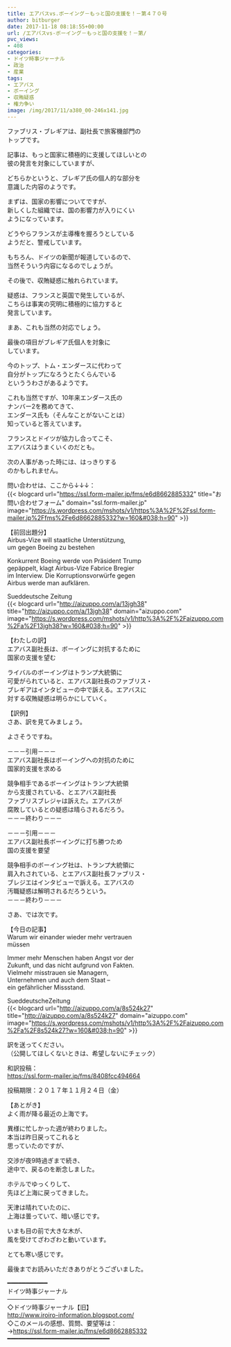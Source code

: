 ```yaml
---
title: エアバスvs.ボーイング－もっと国の支援を！－第４７０号
author: bitburger
date: 2017-11-18 08:18:55+00:00
url: /エアバスvs-ボーイング－もっと国の支援を！－第/
pvc_views:
- 408
categories:
- ドイツ時事ジャーナル
- 政治
- 産業
tags:
- エアバス
- ボーイング
- 収賄疑惑
- 権力争い
image: /img/2017/11/a380_00-246x141.jpg
---
```

ファブリス・ブレギアは、副社長で旅客機部門の  
トップです。  
  
記事は、もっと国家に積極的に支援してほしいとの  
彼の発言を対象にしていますが、  
  
どちらかというと、ブレギア氏の個人的な部分を  
意識した内容のようです。

まずは、国家の影響についてですが、  
新しくした組織では、国の影響力が入りにくい  
ようになっています。  
  
どうやらフランスが主導権を握ろうとしている  
ようだと、警戒しています。  
  
もちろん、ドイツの新聞が報道しているので、  
当然そういう内容になるのでしょうが。  
  
その後で、収賄疑惑に触れられています。  
  
疑惑は、フランスと英国で発生しているが、  
こちらは事実の究明に積極的に協力すると  
発言しています。  
  
まあ、これも当然の対応でしょう。

最後の項目がブレギア氏個人を対象に  
しています。  
  
今のトップ、トム・エンダースに代わって  
自分がトップになろうとたくらんでいる  
といううわさがあるようです。  
  
これも当然ですが、10年来エンダース氏の  
ナンバー2を務めてきて、  
エンダース氏も（そんなことがないことは）  
知っていると答えています。  
  
フランスとドイツが協力し合ってこそ、  
エアバスはうまくいくのだとも。  
  
次の人事があった時には、はっきりする  
のかもしれません。  
  
問い合わせは、ここから↓↓↓：  
{{< blogcard url="https://ssl.form-mailer.jp/fms/e6d8662885332" title="&#12362;&#21839;&#12356;&#21512;&#12431;&#12379;&#12501;&#12457;&#12540;&#12512;" domain="ssl.form-mailer.jp" image="https://s.wordpress.com/mshots/v1/https%3A%2F%2Fssl.form-mailer.jp%2Ffms%2Fe6d8662885332?w=160&#038;h=90" >}} 

【前回出題分】  
Airbus-Vize will staatliche Unterstützung,  
um gegen Boeing zu bestehen  
  
Konkurrent Boeing werde von Präsident Trump  
gepäppelt, klagt Airbus-Vize Fabrice Bregier  
im Interview. Die Korruptionsvorwürfe gegen  
Airbus werde man aufklären.  
  
Sueddeutsche Zeitung  
{{< blogcard url="http://aizuppo.com/a/13jgh38" title="http://aizuppo.com/a/13jgh38" domain="aizuppo.com" image="https://s.wordpress.com/mshots/v1/http%3A%2F%2Faizuppo.com%2Fa%2F13jgh38?w=160&#038;h=90" >}} 

【わたしの訳】  
エアバス副社長は、ボーイングに対抗するために  
国家の支援を望む  
  
ライバルのボーイングはトランプ大統領に  
可愛がられていると、エアバス副社長のファブリス・  
ブレギアはインタビューの中で訴える。エアバスに  
対する収賄疑惑は明らかにしていく。 

【訳例】  
さあ、訳を見てみましょう。  
  
よさそうですね。 

－－－引用－－－  
エアバス副社長はボーイングへの対抗のために  
国家的支援を求める  
  
競争相手であるボーイングはトランプ大統領  
から支援されている、とエアバス副社長  
ファブリスブレジャは訴えた。エアバスが  
腐敗しているとの疑惑は晴らされるだろう。  
－－－終わり－－－

－－－引用－－－  
エアバス副社長ボーイングに打ち勝つため  
国の支援を要望  
  
競争相手のボーイング社は、トランプ大統領に  
肩入れされている、とエアバス副社長ファブリス・  
ブレジエはインタビューで訴える。エアバスの  
汚職疑惑は解明されるだろうという。  
－－－終わり－－－ 

さあ、では次です。  
  
【今日の記事】  
Warum wir einander wieder mehr vertrauen  
müssen  
  
Immer mehr Menschen haben Angst vor der  
Zukunft, und das nicht aufgrund von Fakten.  
Vielmehr misstrauen sie Managern,  
Unternehmen und auch dem Staat &#8211;  
ein gefährlicher Missstand.  
  
SueddeutscheZeitung  
{{< blogcard url="http://aizuppo.com/a/8s524k27" title="http://aizuppo.com/a/8s524k27" domain="aizuppo.com" image="https://s.wordpress.com/mshots/v1/http%3A%2F%2Faizuppo.com%2Fa%2F8s524k27?w=160&#038;h=90" >}} 

訳を送ってください。  
（公開してほしくないときは、希望しないにチェック）  
  
和訳投稿：  
 <https://ssl.form-mailer.jp/fms/8408fcc494664>  
  
投稿期限：２０１７年１１月２４日（金） 

【あとがき】  
よく雨が降る最近の上海です。  
  
異様に忙しかった週が終わりました。  
本当は昨日戻ってこれると  
思っていたのですが、  
  
交渉が夜9時過ぎまで続き、  
途中で、戻るのを断念しました。  
  
ホテルでゆっくりして、  
先ほど上海に戻ってきました。  
  
天津は晴れていたのに、  
上海は曇っていて、暗い感じです。  
  
いまも目の前で大きな木が、  
風を受けてざわざわと動いています。  
  
とても寒い感じです。  
  
最後までお読みいただきありがとうございました。 

━━━━━━━━━━━  
ドイツ時事ジャーナル  
───────────  
◇ドイツ時事ジャーナル【旧】  
<http://www.iroiro-information.blogspot.com/>  
◇このメールの感想、質問、要望等は：  
-><https://ssl.form-mailer.jp/fms/e6d8662885332>  
━━━━━━━━━━━━━━━━━━━━━━━━━━━━